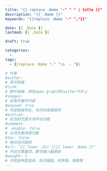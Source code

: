```yaml
---
title: "{{ replace .Name "-" " " | title }}"
description: "{{ .Name }}"
keywords: "{{replace .Name "-" ","}}"

date: {{ .Date }}
lastmod: {{ .Date }}

draft: true

categories:
  -
tags:
  - {{replace .Name "-" "\n  - "}}

# 作者
#author:
# 原文链接
#link:
# 图片链接，用在open graph和twitter卡片上
#images:
# 在首页展开内容
#expand: true
# 外部链接地址，访问时直接跳转
#extlink:
# 在当前页面关闭评论功能
#comment:
#  enable: false
# 关闭文章目录功能
#toc: false
# 绝对访问路径
#url: "{{ lower .Dir }}{{ lower .Name }}"
# 开启文章置顶，数字越小越靠前
#weight: 1
# 开启各种图渲染，如流程图、时序图、类图等
---
```

